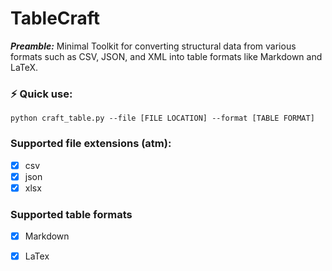 # TableCraft
***Preamble:*** Minimal Toolkit for converting structural data from various formats such as CSV, JSON, and XML into table formats like Markdown and LaTeX.

### :zap: Quick use:
```console
python craft_table.py --file [FILE LOCATION] --format [TABLE FORMAT]
```

### Supported file extensions (atm):
- [x] csv
- [x] json
- [x] xlsx

### Supported table formats
- [x] Markdown
- [x] LaTex

